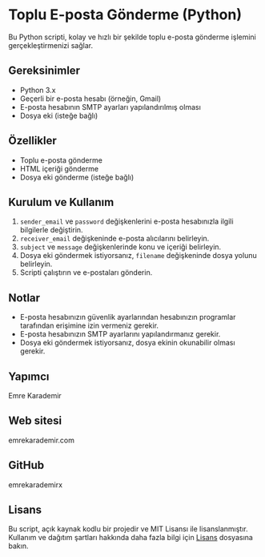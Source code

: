 # Toplu E-posta Gönderme (Python)

Bu Python scripti, kolay ve hızlı bir şekilde toplu e-posta gönderme işlemini gerçekleştirmenizi sağlar.

## Gereksinimler

- Python 3.x
- Geçerli bir e-posta hesabı (örneğin, Gmail)
- E-posta hesabının SMTP ayarları yapılandırılmış olması
- Dosya eki (isteğe bağlı)

## Özellikler

- Toplu e-posta gönderme
- HTML içeriği gönderme
- Dosya eki gönderme (isteğe bağlı)

## Kurulum ve Kullanım

1. `sender_email` ve `password` değişkenlerini e-posta hesabınızla ilgili bilgilerle değiştirin.
2. `receiver_email` değişkeninde e-posta alıcılarını belirleyin.
3. `subject` ve `message` değişkenlerinde konu ve içeriği belirleyin.
4. Dosya eki göndermek istiyorsanız, `filename` değişkeninde dosya yolunu belirleyin.
5. Scripti çalıştırın ve e-postaları gönderin.

## Notlar

- E-posta hesabınızın güvenlik ayarlarından hesabınızın programlar tarafından erişimine izin vermeniz gerekir.
- E-posta hesabınızın SMTP ayarlarını yapılandırmanız gerekir.
- Dosya eki göndermek istiyorsanız, dosya ekinin okunabilir olması gerekir.

## Yapımcı

Emre Karademir

## Web sitesi

emrekarademir.com

## GitHub

emrekarademirx

## Lisans

Bu script, açık kaynak kodlu bir projedir ve MIT Lisansı ile lisanslanmıştır. Kullanım ve dağıtım şartları hakkında daha fazla bilgi için [Lisans](LICENSE) dosyasına bakın.
